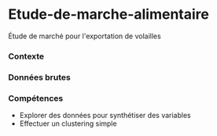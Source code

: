 # Etude-de-marche-alimentaire
Étude de marché pour l'exportation de volailles

### Contexte
### Données brutes
### Compétences
* Explorer des données pour synthétiser des variables
* Effectuer un clustering simple
